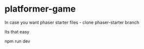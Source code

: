 # platformer-game

In case you want phaser starter files - clone phaser-starter branch

Its that easy

npm run dev